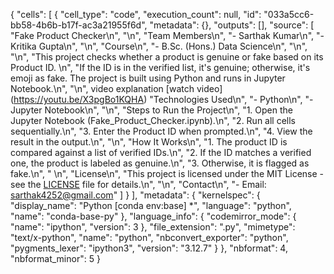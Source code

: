 {
 "cells": [
  {
   "cell_type": "code",
   "execution_count": null,
   "id": "033a5cc6-bb58-4b6b-b17f-ac3a21955f6d",
   "metadata": {},
   "outputs": [],
   "source": [
    "Fake Product Checker\n",
    "\n",
    "Team Members\n",
    "- Sarthak Kumar\n",
    "- Kritika Gupta\n",
    "\n",
    "Course\n",
    "- B.Sc. (Hons.) Data Science\n",
    "\n",
    "\n",
    "This project checks whether a product is genuine or fake based on its Product ID. \n",
    "If the ID is in the verified list, it's genuine; otherwise, it's emoji as fake. The project is built using Python and runs in Jupyter Notebook.\n",
    "\n",
video explanation
[watch video] (https://youtu.be/X3pgBo1KQHA)
    "Technologies Used\n",
    "- Python\n",
    "- Jupyter Notebook\n",
    "\n",
    "Steps to Run the Project\n",
    "1. Open the Jupyter Notebook (Fake_Product_Checker.ipynb).\n",
    "2. Run all cells sequentially.\n",
    "3. Enter the Product ID when prompted.\n",
    "4. View the result in the output.\n",
    "\n",
    "How It Works\n",
    "1. The product ID is compared against a list of verified IDs.\n",
    "2. If the ID matches a verified one, the product is labeled as genuine.\n",
    "3. Otherwise, it is flagged as fake.\n",
    "   \n",
    "License\n",
    "This project is licensed under the MIT License - see the [LICENSE](LICENSE) file for details.\n",
    "\n",
    "Contact\n",
    "- Email: sarthak4252@gmail.com"
   ]
  }
 ],
 "metadata": {
  "kernelspec": {
   "display_name": "Python [conda env:base] *",
   "language": "python",
   "name": "conda-base-py"
  },
  "language_info": {
   "codemirror_mode": {
    "name": "ipython",
    "version": 3
   },
   "file_extension": ".py",
   "mimetype": "text/x-python",
   "name": "python",
   "nbconvert_exporter": "python",
   "pygments_lexer": "ipython3",
   "version": "3.12.7"
  }
 },
 "nbformat": 4,
 "nbformat_minor": 5
}
